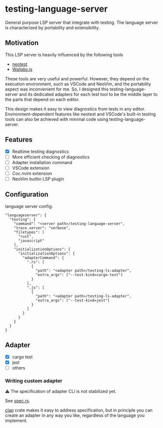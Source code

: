 # testing-language-server

General purpose LSP server that integrate with testing.
The language server is characterized by portability and extensibility.

## Motivation
This LSP server is heavily influenced by the following tools

- [neotest](https://github.com/nvim-neotest/neotest)
- [Wallaby.js](https://wallabyjs.com)

These tools are very useful and powerful. However, they depend on the execution environment, such as VSCode and NeoVim, and the portability aspect was inconvenient for me.
So, I designed this testing-language-server and its dedicated adapters for each test tool to be the middle layer to the parts that depend on each editor. 

This design makes it easy to view diagnostics from tests in any editor. Environment-dependent features like neotest and VSCode's built-in testing tools can also be achieved with minimal code using testing-language-server.

## Features

- [x] Realtime testing diagnostics
- [ ] More efficient checking of diagnostics
- [ ] Adapter installation command
- [ ] VSCode extension
- [ ] Coc.nvim extension
- [ ] NeoVim builtin LSP plugin

## Configuration

language server config:

```
"languageserver": {
  "testing": {
    "command": "<server path>/testing-language-server",
    "trace.server": "verbose",
    "filetypes": [
      "rust",
      "javascript"
    ],
    "initializationOptions": {
      "initializationOptions": {
        "adapterCommand": {
          ".rs": [
            {
              "path": "<adapter path>/testing-ls-adapter",
              "extra_args": ["--test-kind=cargo-test"]
            }
          ],
          ".js": [
            {
              "path": "<adapter path>/testing-ls-adapter",
              "extra_args": ["--test-kind=jest"]
            }
          ]
        }
      }
    }
  }
}
```

## Adapter

- [x] cargo test
- [x] jest
- [ ] others

### Writing custom adapter
⚠ The specification of adapter CLI is not stabilized yet.

See [spec.rs](./src/spec.rs).

[clap](https://docs.rs/clap) crate makes it easy to address specification, but in principle you can create an adapter in any way you like, regardless of the language you implement.
